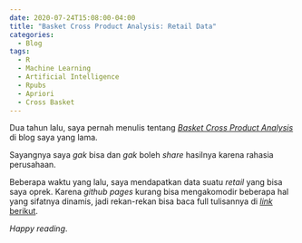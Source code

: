 ```yaml
---
date: 2020-07-24T15:08:00-04:00
title: "Basket Cross Product Analysis: Retail Data"
categories:
  - Blog
tags:
  - R
  - Machine Learning
  - Artificial Intelligence
  - Rpubs
  - Apriori
  - Cross Basket
---
```



Dua tahun lalu, saya pernah menulis tentang [*Basket Cross Product
Analysis*](https://passingthroughresearcher.wordpress.com/2018/11/27/basket-cross-product-analysis/)
di blog saya yang lama.

Sayangnya saya *gak* bisa dan *gak* boleh *share* hasilnya karena
rahasia perusahaan.

Beberapa waktu yang lalu, saya mendapatkan data suatu *retail* yang bisa
saya oprek. Karena *github pages* kurang bisa mengakomodir beberapa hal
yang sifatnya dinamis, jadi rekan-rekan bisa baca full tulisannya di
[*link* berikut](https://rpubs.com/QRA_NFI/apriori_rmd).

*Happy reading*.
